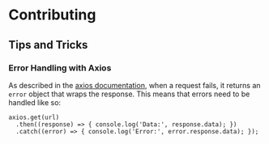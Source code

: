 # Contributing

## Tips and Tricks

### Error Handling with Axios

As described in the [axios documentation](https://github.com/axios/axios#handling-errors), when a request fails, it returns an `error` object that wraps the response. This means that errors need to be handled like so:

```
axios.get(url)
  .then((response) => { console.log('Data:', response.data); })
  .catch((error) => { console.log('Error:', error.response.data); });
```
